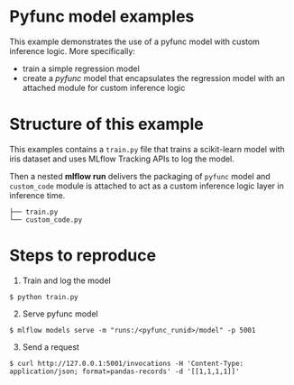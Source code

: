 # Pyfunc model examples

This example demonstrates the use of a pyfunc model with custom inference logic.
More specifically:
 - train a simple regression model
 - create a *pyfunc* model that encapsulates the regression model with an attached module for custom inference logic

# Structure of this example

This examples contains a ``train.py`` file that trains a scikit-learn model with iris dataset and uses MLflow Tracking APIs to log the model.

Then a nested **mlflow run** delivers the packaging of ``pyfunc`` model and ``custom_code`` module is attached
to act as a custom inference logic layer in inference time.
```
├── train.py
└── custom_code.py
```

# Steps to reproduce

1. Train and log the model
```
$ python train.py
```

2. Serve pyfunc model
```
$ mlflow models serve -m "runs:/<pyfunc_runid>/model" -p 5001
```

3. Send a request 
```
$ curl http://127.0.0.1:5001/invocations -H 'Content-Type: application/json; format=pandas-records' -d '[[1,1,1,1]]'
```